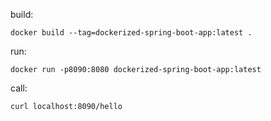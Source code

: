 build:
```shell
docker build --tag=dockerized-spring-boot-app:latest .
```
run:
```shell
docker run -p8090:8080 dockerized-spring-boot-app:latest
```
call:
```shell
curl localhost:8090/hello
```
